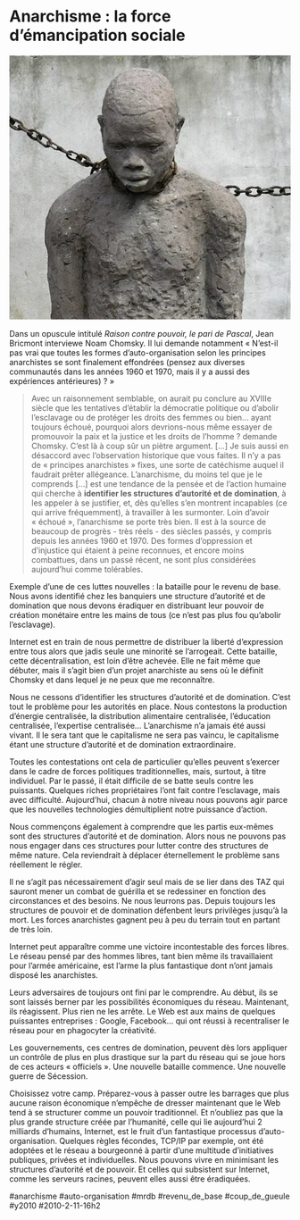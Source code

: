 # Anarchisme : la force d’émancipation sociale

![](_i/62082917_130d83da8b1.webp)

Dans un opuscule intitulé *Raison contre pouvoir, le pari de Pascal*, Jean Bricmont interviewe Noam Chomsky. Il lui demande notamment « N’est-il pas vrai que toutes les formes d’auto-organisation selon les principes anarchistes se sont finalement effondrées (pensez aux diverses communautés dans les années 1960 et 1970, mais il y a aussi des expériences antérieures) ? »

> Avec un raisonnement semblable, on aurait pu conclure au XVIIIe siècle que les tentatives d’établir la démocratie politique ou d’abolir l’esclavage ou de protéger les droits des femmes ou bien… ayant toujours échoué, pourquoi alors devrions-nous même essayer de promouvoir la paix et la justice et les droits de l’homme ? demande Chomsky. C’est là à coup sûr un piètre argument. […] Je suis aussi en désaccord avec l’observation historique que vous faites. Il n’y a pas de « principes anarchistes » fixes, une sorte de catéchisme auquel il faudrait prêter allégeance. L’anarchisme, du moins tel que je le comprends […] est une tendance de la pensée et de l’action humaine qui cherche à **identifier les structures d’autorité et de domination**, à les appeler à se justifier, et, dès qu’elles s’en montrent incapables (ce qui arrive fréquemment), à travailler à les surmonter. Loin d’avoir « échoué », l’anarchisme se porte très bien. Il est à la source de beaucoup de progrès - très réels - des siècles passés, y compris depuis les années 1960 et 1970. Des formes d’oppression et d’injustice qui étaient à peine reconnues, et encore moins combattues, dans un passé récent, ne sont plus considérées aujourd’hui comme tolérables.

Exemple d’une de ces luttes nouvelles : la bataille pour le revenu de base. Nous avons identifié chez les banquiers une structure d’autorité et de domination que nous devons éradiquer en distribuant leur pouvoir de création monétaire entre les mains de tous (ce n’est pas plus fou qu’abolir l’esclavage).

Internet est en train de nous permettre de distribuer la liberté d’expression entre tous alors que jadis seule une minorité se l’arrogeait. Cette bataille, cette décentralisation, est loin d’être achevée. Elle ne fait même que débuter, mais il s’agit bien d’un projet anarchiste au sens où le définit Chomsky et dans lequel je ne peux que me reconnaître.

Nous ne cessons d’identifier les structures d’autorité et de domination. C’est tout le problème pour les autorités en place. Nous contestons la production d’énergie centralisée, la distribution alimentaire centralisée, l’éducation centralisée, l’expertise centralisée… L’anarchisme n’a jamais été aussi vivant. Il le sera tant que le capitalisme ne sera pas vaincu, le capitalisme étant une structure d’autorité et de domination extraordinaire.

Toutes les contestations ont cela de particulier qu’elles peuvent s’exercer dans le cadre de forces politiques traditionnelles, mais, surtout, à titre individuel. Par le passé, il était difficile de se batte seuls contre les puissants. Quelques riches propriétaires l’ont fait contre l’esclavage, mais avec difficulté. Aujourd’hui, chacun à notre niveau nous pouvons agir parce que les nouvelles technologies démultiplient notre puissance d’action.

Nous commençons également à comprendre que les partis eux-mêmes sont des structures d’autorité et de domination. Alors nous ne pouvons pas nous engager dans ces structures pour lutter contre des structures de même nature. Cela reviendrait à déplacer éternellement le problème sans réellement le régler.

Il ne s’agit pas nécessairement d’agir seul mais de se lier dans des TAZ qui sauront mener un combat de guérilla et se redessiner en fonction des circonstances et des besoins. Ne nous leurrons pas. Depuis toujours les structures de pouvoir et de domination défenbent leurs privilèges jusqu’à la mort. Les forces anarchistes gagnent peu à peu du terrain tout en partant de très loin.

Internet peut apparaître comme une victoire incontestable des forces libres. Le réseau pensé par des hommes libres, tant bien même ils travaillaient pour l’armée américaine, est l’arme la plus fantastique dont n’ont jamais disposé les anarchistes.

Leurs adversaires de toujours ont fini par le comprendre. Au début, ils se sont laissés berner par les possibilités économiques du réseau. Maintenant, ils réagissent. Plus rien ne les arrête. Le Web est aux mains de quelques puissantes entreprises : Google, Facebook… qui ont réussi à recentraliser le réseau pour en phagocyter la créativité.

Les gouvernements, ces centres de domination, peuvent dès lors appliquer un contrôle de plus en plus drastique sur la part du réseau qui se joue hors de ces acteurs « officiels ». Une nouvelle bataille commence. Une nouvelle guerre de Sécession.

Choisissez votre camp. Préparez-vous à passer outre les barrages que plus aucune raison économique n’empêche de dresser maintenant que le Web tend à se structurer comme un pouvoir traditionnel. Et n’oubliez pas que la plus grande structure créée par l’humanité, celle qui lie aujourd’hui 2 milliards d’humains, Internet, est le fruit d’un fantastique processus d’auto-organisation. Quelques règles fécondes, TCP/IP par exemple, ont été adoptées et le réseau a bourgeonné à partir d’une multitude d’initiatives publiques, privées et individuelles. Nous pouvons vivre en minimisant les structures d’autorité et de pouvoir. Et celles qui subsistent sur Internet, comme les serveurs racines, peuvent elles aussi être éradiquées.

#anarchisme #auto-organisation #mrdb #revenu_de_base #coup_de_gueule #y2010 #2010-2-11-16h2
